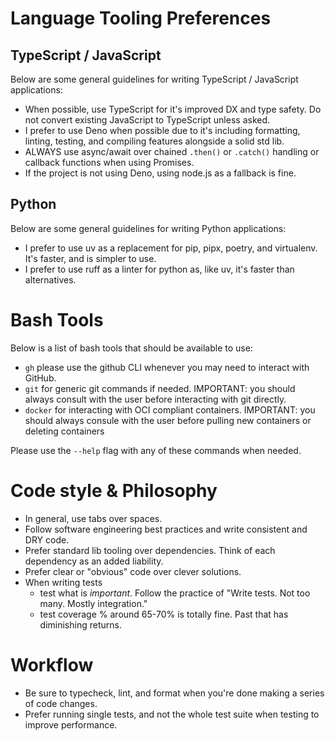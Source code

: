 # Language Tooling Preferences

## TypeScript / JavaScript

Below are some general guidelines for writing TypeScript / JavaScript
applications:

- When possible, use TypeScript for it's improved DX and type safety. Do not
  convert existing JavaScript to TypeScript unless asked.
- I prefer to use Deno when possible due to it's including formatting, linting,
  testing, and compiling features alongside a solid std lib.
- ALWAYS use async/await over chained `.then()` or `.catch()` handling or
  callback functions when using Promises.
- If the project is not using Deno, using node.js as a fallback is fine.

## Python

Below are some general guidelines for writing Python applications:

- I prefer to use uv as a replacement for pip, pipx, poetry, and virtualenv.
  It's faster, and is simpler to use.
- I prefer to use ruff as a linter for python as, like uv, it's faster than
  alternatives.

# Bash Tools

Below is a list of bash tools that should be available to use:

- `gh` please use the github CLI whenever you may need to interact with GitHub.
- `git` for generic git commands if needed. IMPORTANT: you should always consult
  with the user before interacting with git directly.
- `docker` for interacting with OCI compliant containers. IMPORTANT: you should
  always consule with the user before pulling new containers or deleting
  containers

Please use the `--help` flag with any of these commands when needed.

# Code style & Philosophy

- In general, use tabs over spaces.
- Follow software engineering best practices and write consistent and DRY code.
- Prefer standard lib tooling over dependencies. Think of each dependency as an
  added liability.
- Prefer clear or "obvious" code over clever solutions.
- When writing tests
  - test what is _important_. Follow the practice of "Write tests. Not too many.
    Mostly integration."
  - test coverage % around 65-70% is totally fine. Past that has diminishing
    returns.

# Workflow

- Be sure to typecheck, lint, and format when you're done making a series of
  code changes.
- Prefer running single tests, and not the whole test suite when testing to
  improve performance.
